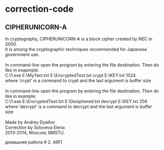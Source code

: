 correction-code
===============
CIPHERUNICORN-A
---------------
In cryptography, CIPHERUNICORN-A is a block cipher created by NEC in 2000.
<br>It is among the cryptographic techniques recommended for Japanese government use.
<br><br>In command-line open the program by entering the file destination. Then do like in exapmple:
<br>C:\1.exe E:\MyText.txt E:\EncryptedText.txt crypt E:\KEY.txt 1024
<br>where 'crypt' is a command to crypt and the last argument is buffer size
<br><br>In command-line open the program by entering the file destination. Then do like in example:
<br>C:\1.exe E:\EncryptedText.txt E:\Desiphered.txt decrypt E:\KEY.txt 256
<br>where 'decrypt' is a command to decrypt and the last argument is buffer size
<br><br>Made by Andrey Dyatlov
<br>Correction by Soloveva Elena
<br>2013-2014, Moscow, BMSTU.

домашняя работа # 2. АЯП
